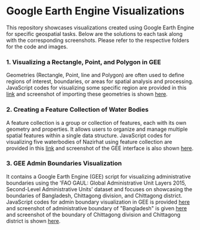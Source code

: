 # Google Earth Engine Visualizations
This repository showcases visualizations created using Google Earth Engine for specific geospatial tasks. Below are the solutions to each task along with the corresponding screenshots. Please refer to the respective folders for the code and images. 
### 1. Visualizing a Rectangle, Point, and Polygon in GEE
Geometries (Rectangle, Point, line and Polygon) are often used to define regions of interest, boundaries, or areas for spatial analysis and processing.
JavaScript codes for visualizing some specific region are provided in this [link](https://github.com/Israt-Jahan-Shonom/GEE/blob/main/GEE_8(1).js) and screenshot of importing these geometries is shown [here](https://github.com/Israt-Jahan-Shonom/GEE/blob/main/Assignment_8(1).JPG).
### 2. Creating a Feature Collection of Water Bodies
A feature collection is a group or collection of features, each with its own geometry and properties. It allows users to organize and manage multiple spatial features within a single data structure.
JavaScript codes for visualizing five waterbodies of Nazirhat using feature collection are provided in this [link](https://github.com/Israt-Jahan-Shonom/GEE/blob/main/GEE_8(2).js) and screenshot of the GEE interface is also shown [here](https://github.com/Israt-Jahan-Shonom/GEE/blob/main/Assignment_8(2).JPG).
### 3. GEE Admin Boundaries Visualization
It contains a Google Earth Engine (GEE) script for visualizing administrative boundaries using the 'FAO GAUL: Global Administrative Unit Layers 2015, Second-Level Administrative Units' dataset and focuses on showcasing the boundaries of Bangladesh, Chittagong division, and Chittagong district.
JavaScript codes for admin boundary visualization in GEE is provided [here](https://github.com/Israt-Jahan-Shonom/GEE/blob/main/GEE_FAO_GAUL.js) and screenshot of administrative boundary of "Bangladesh" is given [here](https://github.com/Israt-Jahan-Shonom/GEE/blob/main/Bangladesh.png) and screenshot of the boundary of Chittagong division and Chittagong district is shown [here](https://github.com/Israt-Jahan-Shonom/GEE/blob/main/Chittagong.png).
